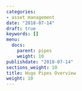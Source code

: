 ```yaml
---
categories:
- asset management
date: "2018-07-14"
draft: true
keywords: []
menu:
  docs:
    parent: pipes
    weight: 10
publishdate: "2018-07-14"
sections_weight: 10
title: Hugo Pipes Overview
weight: 10
---
```

